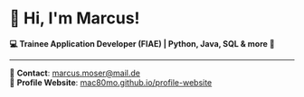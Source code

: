 # 👋 Hi, I'm Marcus!

**💻 Trainee Application Developer (FIAE) | Python, Java, SQL & more 🚀**

---

📧 **Contact**: marcus.moser@mail.de  
🔗 **Profile Website**: [mac80mo.github.io/profile-website](https://mac80mo.github.io/profile-website)



